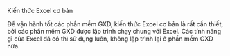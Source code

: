 Kiến thức Excel cơ bản

Để vận hành tốt các phần mềm GXD, kiến thức Excel cơ bản là rất cần thiết, bởi các phần mềm GXD được lập trình chạy chung với Excel. Các tính năng gì của Excel đã có thì sử dụng luôn, không lập trình lại ở phần mềm GXD nữa.